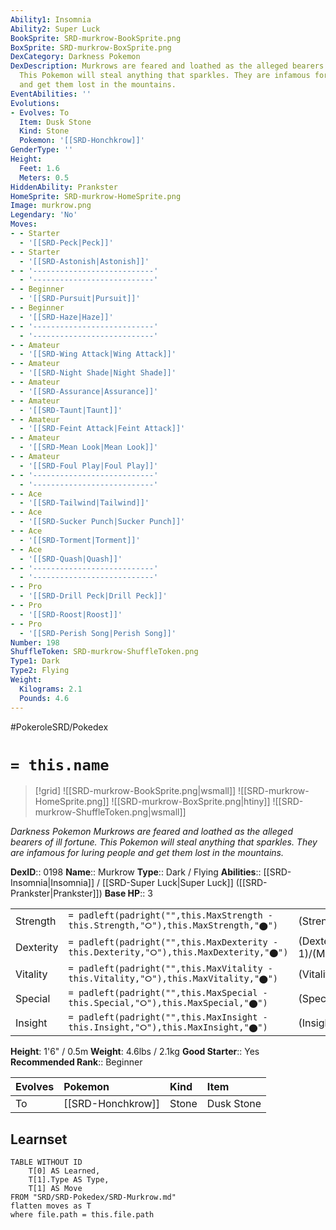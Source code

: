 ```yaml
---
Ability1: Insomnia
Ability2: Super Luck
BookSprite: SRD-murkrow-BookSprite.png
BoxSprite: SRD-murkrow-BoxSprite.png
DexCategory: Darkness Pokemon
DexDescription: Murkrows are feared and loathed as the alleged bearers of ill fortune.
  This Pokemon will steal anything that sparkles. They are infamous for luring people
  and get them lost in the mountains.
EventAbilities: ''
Evolutions:
- Evolves: To
  Item: Dusk Stone
  Kind: Stone
  Pokemon: '[[SRD-Honchkrow]]'
GenderType: ''
Height:
  Feet: 1.6
  Meters: 0.5
HiddenAbility: Prankster
HomeSprite: SRD-murkrow-HomeSprite.png
Image: murkrow.png
Legendary: 'No'
Moves:
- - Starter
  - '[[SRD-Peck|Peck]]'
- - Starter
  - '[[SRD-Astonish|Astonish]]'
- - '---------------------------'
  - '---------------------------'
- - Beginner
  - '[[SRD-Pursuit|Pursuit]]'
- - Beginner
  - '[[SRD-Haze|Haze]]'
- - '---------------------------'
  - '---------------------------'
- - Amateur
  - '[[SRD-Wing Attack|Wing Attack]]'
- - Amateur
  - '[[SRD-Night Shade|Night Shade]]'
- - Amateur
  - '[[SRD-Assurance|Assurance]]'
- - Amateur
  - '[[SRD-Taunt|Taunt]]'
- - Amateur
  - '[[SRD-Feint Attack|Feint Attack]]'
- - Amateur
  - '[[SRD-Mean Look|Mean Look]]'
- - Amateur
  - '[[SRD-Foul Play|Foul Play]]'
- - '---------------------------'
  - '---------------------------'
- - Ace
  - '[[SRD-Tailwind|Tailwind]]'
- - Ace
  - '[[SRD-Sucker Punch|Sucker Punch]]'
- - Ace
  - '[[SRD-Torment|Torment]]'
- - Ace
  - '[[SRD-Quash|Quash]]'
- - '---------------------------'
  - '---------------------------'
- - Pro
  - '[[SRD-Drill Peck|Drill Peck]]'
- - Pro
  - '[[SRD-Roost|Roost]]'
- - Pro
  - '[[SRD-Perish Song|Perish Song]]'
Number: 198
ShuffleToken: SRD-murkrow-ShuffleToken.png
Type1: Dark
Type2: Flying
Weight:
  Kilograms: 2.1
  Pounds: 4.6
---
```


#PokeroleSRD/Pokedex

# `= this.name`

> [!grid]
> ![[SRD-murkrow-BookSprite.png|wsmall]]
> ![[SRD-murkrow-HomeSprite.png]]
> ![[SRD-murkrow-BoxSprite.png|htiny]]
> ![[SRD-murkrow-ShuffleToken.png|wsmall]]


*Darkness Pokemon*
*Murkrows are feared and loathed as the alleged bearers of ill fortune. This Pokemon will steal anything that sparkles. They are infamous for luring people and get them lost in the mountains.*

**DexID**:: 0198
**Name**:: Murkrow
**Type**:: Dark / Flying
**Abilities**:: [[SRD-Insomnia|Insomnia]] / [[SRD-Super Luck|Super Luck]] ([[SRD-Prankster|Prankster]])
**Base HP**:: 3

|           |                                                                                        |                                          |
| --------- | -------------------------------------------------------------------------------------- | ---------------------------------------- |
| Strength  | `= padleft(padright("",this.MaxStrength - this.Strength,"⭘"),this.MaxStrength,"⬤")`    | (Strength::2)/(MaxStrength::5)   |
| Dexterity | `= padleft(padright("",this.MaxDexterity - this.Dexterity,"⭘"),this.MaxDexterity,"⬤")` | (Dexterity:: 1)/(MaxDexterity::3) |
| Vitality  | `= padleft(padright("",this.MaxVitality - this.Vitality,"⭘"),this.MaxVitality,"⬤")`    | (Vitality::2)/(MaxVitality::5)   |
| Special   | `= padleft(padright("",this.MaxSpecial - this.Special,"⭘"),this.MaxSpecial,"⬤")`       | (Special::2)/(MaxSpecial::5)     |
| Insight   | `= padleft(padright("",this.MaxInsight - this.Insight,"⭘"),this.MaxInsight,"⬤")`       | (Insight::1)/(MaxInsight::3)     |

**Height**: 1'6" / 0.5m
**Weight**: 4.6lbs / 2.1kg
**Good Starter**:: Yes
**Recommended Rank**:: Beginner

| Evolves   | Pokemon           | Kind   | Item       |
|:----------|:------------------|:-------|:-----------|
| To        | [[SRD-Honchkrow]] | Stone  | Dusk Stone |

## Learnset

```dataview
TABLE WITHOUT ID
    T[0] AS Learned,
    T[1].Type AS Type,
    T[1] AS Move
FROM "SRD/SRD-Pokedex/SRD-Murkrow.md"
flatten moves as T
where file.path = this.file.path
```
